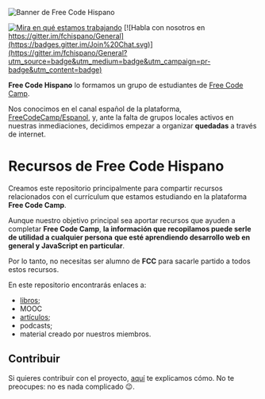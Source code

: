 ![Banner de Free Code Hispano](./images/freecodehispano_banner.png)

[![Mira en qué estamos trabajando](https://badge.waffle.io/fchispano/recursos.png?label=ready&title=Ready)](http://waffle.io/fchispano/recursos)
[![Habla con nosotros en
https://gitter.im/fchispano/General](https://badges.gitter.im/Join%20Chat.svg)](https://gitter.im/fchispano/General?utm_source=badge&utm_medium=badge&utm_campaign=pr-badge&utm_content=badge)

**Free Code Hispano** lo formamos un grupo de estudiantes de
[Free Code Camp](http://www.freecodecamp.com/).

Nos conocimos en el canal español de la plataforma,
[FreeCodeCamp/Espanol](https://gitter.im/FreeCodeCamp/Espanol), y, ante la falta
de grupos locales activos en nuestras inmediaciones, decidimos empezar a
organizar **quedadas** a través de internet.

# Recursos de Free Code Hispano

Creamos este repositorio principalmente para compartir recursos relacionados con
el currículum que estamos estudiando en la plataforma **Free Code Camp**.

Aunque nuestro objetivo principal sea aportar recursos que ayuden a completar
**Free Code Camp**,
**la información que recopilamos puede serle de utilidad a cualquier persona**
**que esté aprendiendo desarrollo web en general y JavaScript en particular**.

Por lo tanto, no necesitas ser alumno de **FCC** para sacarle partido a todos
estos recursos.

En este repositorio encontrarás enlaces a:

* [libros](./libros-books.md);
* MOOC
* [artículos](./blog-posts.md);
* podcasts;
* material creado por nuestros miembros.

## Contribuir

Si quieres contribuir con el proyecto, [aquí](./CONTRIBUTING.md) te explicamos
cómo.
No te preocupes: no es nada complicado :wink:.
